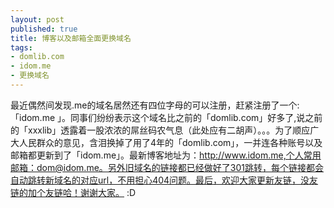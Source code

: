 ```yaml
---
layout: post
published: true
title: 博客以及邮箱全面更换域名
tags:
- domlib.com
- idom.me
- 更换域名
---
```


最近偶然间发现.me的域名居然还有四位字母的可以注册，赶紧注册了一个:「idom.me 」。同事们纷纷表示这个域名比之前的「domlib.com」好多了,说之前的「xxxlib」透露着一股浓浓的屌丝码农气息（此处应有二胡声）。。。为了顺应广大人民群众的意见，含泪换掉了用了4年的「domlib.com」，一并连各种账号以及邮箱都更新到了「idom.me」。最新博客地址为：http://www.idom.me,个人常用邮箱：dom@idom.me。另外旧域名的链接都已经做好了301跳转，每个链接都会自动跳转新域名的对应url，不用担心404问题。最后，欢迎大家更新友链，没友链的加个友链哈！谢谢大家。 :D